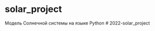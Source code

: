 # solar_project
Модель Солнечной системы на языке Python
#   2 0 2 2 - s o l a r _ p r o j e c t  
 